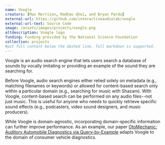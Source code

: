 ```yaml
---
name: Voogle
creators: [Max Morrison, Madhav Ghei, and Bryan Pardo]
external-url: https://github.com/interactiveaudiolab/voogle
external-url-text: Source Code
image: /assets/images/projects/voogle.png
altdescription: Voogle logo
funding: Funding provided by the National Science Foundation
collection: projects
#put full content below the dashed line. full markdown is supported.
---
```


Voogle is an audio search engine that lets users search a database of sounds by vocally imitating or providing an example of the sound they are searching for.

Before Voogle, audio search engines either relied solely on metadata (e.g., matching filenames or keywords) or allowed for content-based search only within a particular domain (e.g., searching for music with Shazam). With Voogle, content-based search can be performed on any audio files--not just music. This is useful for anyone who needs to quickly retrieve specific sound effects (e.g., podcasters, video sound designers, and music producers).

While Voogle is domain-agnostic, incorporating domain-specific information can further improve performance. As an example, our paper [OtoMechanic: Auditory Automobile Diagnostics via Query-by-Example](/assets/papers/mm_bp_dcase_2019_cr.pdf) adapts Voogle to the domain of consumer vehicle diagnostics.

